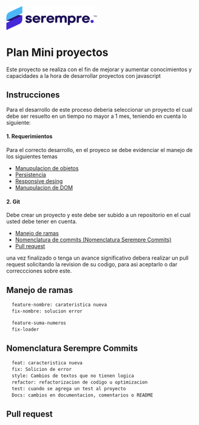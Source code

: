 
![Logo](./img/Imagen1.png)


# Plan Mini proyectos

Este proyecto se realiza con el fin de mejorar y aumentar conocimientos y capacidades a la hora de desarrollar proyectos con javascript 


## Instrucciones

Para el desarrollo de este proceso deberia seleccionar un proyecto el cual debe ser resuelto en un tiempo no mayor a 1 mes, teniendo en cuenta lo siguiente:

#### 1. Requerimientos

Para el correcto desarrollo, en el proyeco se debe evidenciar el manejo de los siguientes temas

 - [Manupulacion de objetos ](https://developer.mozilla.org/es/docs/Web/JavaScript/Guide/Working_with_Objects)
 - [Persistencia](https://developer.mozilla.org/es/docs/Learn/JavaScript/Client-side_web_APIs/Client-side_storage)
 - [Responsive desing](https://developer.mozilla.org/es/docs/Learn/CSS/CSS_layout/Responsive_Design)
  - [Manupulacion de DOM](http://juanmirod.github.io/2019/06/24/chuleta-dom.html)


#### 2. Git

Debe crear un proyecto y este debe ser subido a un repositorio en el cual usted debe tener en cuenta.

 - [Manejo de ramas]()
 - [Nomenclatura de commits (Nomenclatura Serempre Commits)]()
  - [Pull request]()


una vez finalizado o tenga un avance significativo debera realizar un pull request solicitando la revision de su codigo, para asi aceptarlo o dar correccciones sobre este.



## Manejo de ramas

```bash
  feature-nombre: carateristica nueva
  fix-nombre: solucion error
```

```bash
  feature-suma-numeros
  fix-loader
```

## Nomenclatura Serempre Commits

```bash
  feat: caracteristica nueva
  fix: Solicion de error
  style: Cambios de textos que no tienen logica
  refactor: refactorizacion de codigo u optimizacion
  test: cuando se agrega un test al proyecto
  Docs: cambios en documentacion, comentarios o README
```

## Pull request

```bash

```



